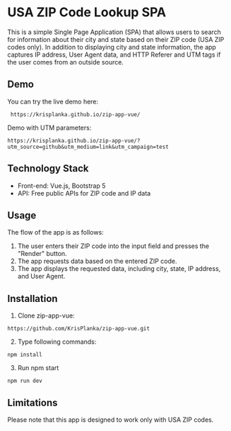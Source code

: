 # USA ZIP Code Lookup SPA

This is a simple Single Page Application (SPA) that allows users to search for information about their city and state based on their ZIP code (USA ZIP codes only). In addition to displaying city and state information, the app captures IP address, User Agent data, and HTTP Referer and UTM tags if the user comes from an outside source.

## Demo
You can try the live demo here:

``` console
 https://krisplanka.github.io/zip-app-vue/
```

Demo with UTM parameters: 

``` console
https://krisplanka.github.io/zip-app-vue/?utm_source=github&utm_medium=link&utm_campaign=test
```

## Technology Stack
- Front-end: Vue.js, Bootstrap 5
- API: Free public APIs for ZIP code and IP data

## Usage
The flow of the app is as follows:

1. The user enters their ZIP code into the input field and presses the "Render" button.
2. The app requests data based on the entered ZIP code.
3. The app displays the requested data, including city, state, IP address, and User Agent.

## Installation

1. Clone zip-app-vue:
``` console
https://github.com/KrisPlanka/zip-app-vue.git
```

2. Type following commands:
``` console
npm install
```

3. Run npm start
``` console
npm run dev
```

## Limitations
Please note that this app is designed to work only with USA ZIP codes.

